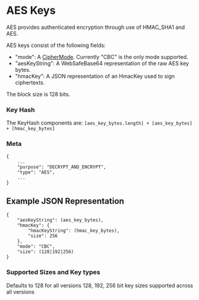 # AES Keys #
AES provides authenticated encryption through use of HMAC\_SHA1 and AES.

AES keys consist of the following fields:
  * "mode": A [CipherMode](CipherMode.md). Currently "CBC" is the only mode supported.
  * "aesKeyString": A WebSafeBase64 representation of the raw AES key bytes.
  * "hmacKey": A JSON representation of an HmacKey used to sign ciphertexts.

The block size is 128 bits.

### Key Hash ###
The KeyHash components are: ` [aes_key_bytes.length] + [aes_key_bytes] + [hmac_key_bytes] `

### Meta ###
```
{
    ...
    "purpose": "DECRYPT_AND_ENCRYPT", 
    "type": "AES", 
    ...
}
```
## Example JSON Representation ##
```
{
    "aesKeyString": (aes_key_bytes), 
    "hmacKey": {
        "hmacKeyString": (hmac_key_bytes), 
        "size": 256
    }, 
    "mode": "CBC", 
    "size": (128|192|256)
}
```
### Supported Sizes and Key types ###
Defaults to 128 for all versions
128, 192, 256 bit key sizes supported across all versions